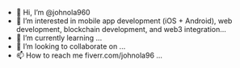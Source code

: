 - 👋 Hi, I’m @johnola960
- 👀 I’m interested in mobile app development (iOS + Android), web development, blockchain development, and web3 integration...
- 🌱 I’m currently learning ...
- 💞️ I’m looking to collaborate on ...
- 📫 How to reach me fiverr.com/johnola96 ...

<!---
johnola960/johnola960 is a ✨ special ✨ repository because its `README.md` (this file) appears on your GitHub profile.
You can click the Preview link to take a look at your changes.
--->

